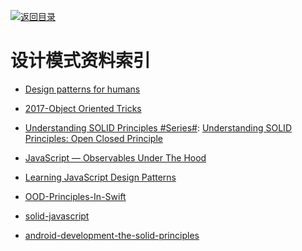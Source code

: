 [![返回目录](https://parg.co/UGo)](https://parg.co/b4z) 
 


# 设计模式资料索引

* [Design patterns for humans](https://github.com/kamranahmedse/design-patterns-for-humans/blob/master/README.md)

* [2017-Object Oriented Tricks](https://hackernoon.com/oo-tricks-the-art-of-command-query-separation-9343e50a3de0)

* [Understanding SOLID Principles #Series#](https://parg.co/U6m): [Understanding SOLID Principles: Open Closed Principle](https://parg.co/U6m)

- [JavaScript — Observables Under The Hood](https://netbasal.com/javascript-observables-under-the-hood-2423f760584#.ihd02lckm)

- [Learning JavaScript Design Patterns](https://addyosmani.com/resources/essentialjsdesignpatterns/book/#revealingmodulepatternjavascript)

- [OOD-Principles-In-Swift](https://github.com/ochococo/OOD-Principles-In-Swift)

- [solid-javascript](http://aspiringcraftsman.com/2012/01/22/solid-javascript-the-dependency-inversion-principle/)

- [android-development-the-solid-principles](https://medium.com/android-news/android-development-the-solid-principles-3b5779b105d2#.2at10l13j)